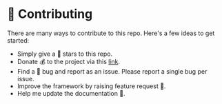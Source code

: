 # 🎉 Contributing

There are many ways to contribute to this repo. Here's a few ideas to get started:

- Simply give a 🌟 stars to this repo.
- Donate 💰 to the project via this [link](https://agung2001.github.io).
- Find a 🐛 bug and report as an issue. Please report a single bug per issue.
- Improve the framework by raising feature request 👾.
- Help me update the documentation 📝.
